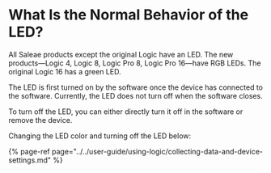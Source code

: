 # What Is the Normal Behavior of the LED?

All Saleae products except the original Logic have an LED. The new products—Logic 4, Logic 8, Logic Pro 8, Logic Pro 16—have RGB LEDs. The original Logic 16 has a green LED.

The LED is first turned on by the software once the device has connected to the software. Currently, the LED does not turn off when the software closes.

To turn off the LED, you can either directly turn it off in the software or remove the device.

Changing the LED color and turning off the LED below:

{% page-ref page="../../user-guide/using-logic/collecting-data-and-device-settings.md" %}











